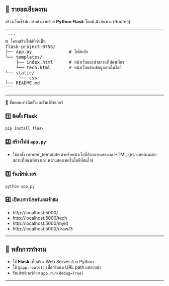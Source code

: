 ## 🧩 รายละเอียดงาน
สร้างเว็บเซิร์ฟเวอร์อย่างง่ายด้วย **Python Flask** โดยมี 4 เส้นทาง (Routes):

---
<pre> ```
⚙️ โครงสร้างไฟล์ที่จำเป็น
flask-project-0755/
├── app.py              # ไฟล์หลัก
└── templates/         
    ├── index.html      # หน้าเว็บแนะนำสถานที่ท่องเที่ยว 
    └── tech.html       # หน้าเว็บแสดงข้อมูลเทคโนโลยี
└── static/
     └── css
└── README.md    
``` </pre>
---



🚀 ขั้นตอนการติดตั้งและรันเซิร์ฟเวอร์

### 1️⃣ ติดตั้ง Flask
```bash
pip install flask
```

### 2️⃣ สร้างไฟล์ `app.py`
- ใช้คำสั่ง render_template สำหรับหน้าเว็บที่ต้องการแสดงผล HTML 
(หน้าแสดงแนะนำสถานที่ท่องเที่ยว และ หน้าแสดงเทคโนโลยีที่สนใจ)

### 3️⃣ รันเซิร์ฟเวอร์
```bash
python app.py
```


### 4️⃣ เปิดเบราว์เซอร์และเข้าชม

- http://localhost:5000/  
- http://localhost:5000/tech  
- http://localhost:5000/myid  
- http://localhost:5000/draw/3  

---




## 🧠 หลักการทำงาน
- ใช้ **Flask** เพื่อสร้าง Web Server ด้วย Python
- ใช้ `@app.route()` เพื่อกำหนด URL path แต่ละหน้า
- รันเซิร์ฟเวอร์ด้วย `app.run(debug=True)`


---
